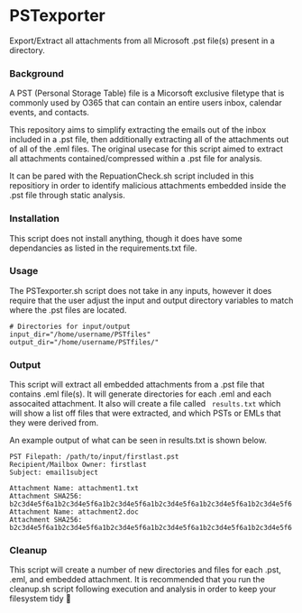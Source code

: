 # PSTexporter
Export/Extract all attachments from all Microsoft .pst file(s) present in a directory. 

### Background

A PST (Personal Storage Table) file is a Micorsoft exclusive filetype that is commonly used by O365 that can contain an entire users inbox, calendar events, and contacts. 

This repository aims to simplify extracting the emails out of the inbox included in a .pst file, then additionally extracting all of the attachments out of all of the .eml files. 
The original usecase for this script aimed to extract all attachments contained/compressed within a .pst file for analysis. 

It can be pared with the RepuationCheck.sh script included in this repositiory in order to identify malicious attachments embedded inside the .pst file through static analysis. 

### Installation

This script does not install anything, though it does have some dependancies as listed in the requirements.txt file. 

### Usage

The PSTexporter.sh script does not take in any inputs, however it does require that the user adjust the input and output directory variables to match where the .pst files are located. 

```
# Directories for input/output
input_dir="/home/username/PSTfiles"
output_dir="/home/username/PSTfiles/"
```
### Output

This script will extract all embedded attachments from a .pst file that contains .eml file(s). It will generate directories for each .eml and each assocaited attachment. It also will create a file called ``` results.txt``` which will show a list off files that were extracted, and which PSTs or EMLs that they were derived from. 

An example output of what can be seen in results.txt is shown below.

```
PST Filepath: /path/to/input/firstlast.pst
Recipient/Mailbox Owner: firstlast
Subject: email1subject

Attachment Name: attachment1.txt
Attachment SHA256:
b2c3d4e5f6a1b2c3d4e5f6a1b2c3d4e5f6a1b2c3d4e5f6a1b2c3d4e5f6a1b2c3d4e5f6
Attachment Name: attachment2.doc
Attachment SHA256:
b2c3d4e5f6a1b2c3d4e5f6a1b2c3d4e5f6a1b2c3d4e5f6a1b2c3d4e5f6a1b2c3d4e5f6
```

### Cleanup

This script will create a number of new directories and files for each .pst, .eml, and embedded attachment. It is recommended that you run the cleanup.sh script following execution and analysis in order to keep your filesystem tidy 🧹


